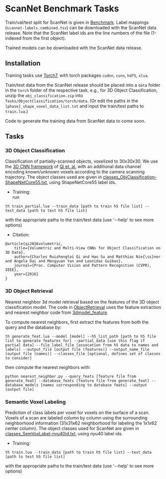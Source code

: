 # ScanNet Benchmark Tasks

Train/val/test split for ScanNet is given in [Benchmark](Benchmark).
Label mappings (`scannet-labels.combined.tsv`) can be downloaded with the ScanNet data release. Note that the ScanNet label ids are the line numbers of the file (1-indexed from the first object).

Trained models can be downloaded with the ScanNet data release.

## Installation
Training tasks use [Torch7](http://torch.ch/docs/getting-started.html), with torch packages `cudnn`, `cunn`, `hdf5`, `xlua`.

Train/test data from the ScanNet release should be placed into a `data` folder in the `torch` folder of the respective task, e.g., for 3D Object Classification, unzip the `obj_classification.zip` into `Tasks/ObjectClassification/torch/data`.
(Or edit the paths in the `[phase]_shape_voxel_data_list.txt` and input the train/test paths to `train.lua`.)

Code to generate the training data from ScanNet data to come soon.

## Tasks

### 3D Object Classification

Classification of partially-scanned objects, voxelized to 30x30x30. We use the [3D CNN framework](https://github.com/charlesq34/3dcnn.torch) of [Qi et. al.](https://arxiv.org/abs/1604.03265) with an additional data channel encoding known/unknown voxels according to the camera scanning trajectory. The object classes used are given in [classes_ObjClassification-ShapeNetCore55.txt](Benchmark/classes_ObjClassification-ShapeNetCore55.txt), using ShapeNetCore55 label ids.

* Training:  
 run
 ```
 th train_partial.lua --train_data [path to train h5 file list] --test_data [path to test h5 file list]
 ```
 with the appropriate paths to the train/test data (use '--help' to see more options)
 
* Citation:  
```
@article{qi2016volumetric,
    title={Volumetric and Multi-View CNNs for Object Classification on 3D Data},
    author={Charles Ruizhongtai Qi and Hao Su and Matthias Nie{\ss}ner and Angela Dai and Mengyuan Yan and Leonidas Guibas},
    journal={Proc. Computer Vision and Pattern Recognition (CVPR), IEEE},
    year={2016}
}
```
 
### 3D Object Retrieval

Nearest neighbor 3d model retrieval based on the features of the 3D object classification model. The code in [ObjectRetrieval](ObjectRetrieval) uses the feature extraction and nearest neighbor code from [3dmodel_feature](https://github.com/charlesq34/3dmodel_feature).

To compute nearest neighbors, first extract the features from both the query and the database by: 
 ```
 th generate_feat.lua --model [model] --h5_list_path [path to h5 file list to generate features for] --partial_data [use this flag if partial data] --file_label_file [assocation from h5 data to names and labels] --output_file [output file (features)] --output_name_file [output file (names)] --classes_file [optional, defines set of classes to consider]
 ```
then compute the nearest neighbors with:
 ```
 python nearest_neighbor.py --query_feats [feature file from generate_feat] --database_feats [feature file from generate_feat] --database_models [names corresponding to database feats] --output [output file] 
 ```

### Semantic Voxel Labeling

Prediction of class labels per voxel for voxels on the surface of a scan. Voxels of a scan are labeled column by column using the surrounding neighborhood information (31x31x62 neighborhood for labeling the 1x1x62 center column). The object classes used for ScanNet are given in [classes_SemVoxLabel-nyu40id.txt](Benchmark/classes_SemVoxLabel-nyu40id.txt), using nyu40 label ids.

* Training:  
 ```
 th train.lua --train_data [path to train h5 file list] --test_data [path to test h5 file list]
 ```
 with the appropriate paths to the train/test data (use '--help' to see more options)
 
